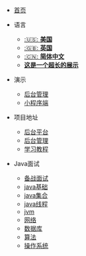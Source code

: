 * [首页](README.md)

* 语言
  * [:🇺🇸: **美国**](/)
  * [:🇬🇧: **英国**](/)
  * [:🇨🇳: **简体中文**](/zh-cn/README.md "简体中文")
  * [**这是一个超长的展示**](/)

* 演示
  * [后台管理]()
  * [小程序端]()

* 项目地址
  * [后台平台](https://github.com/Jackson0714/PassJava-Platform)
  * [后台管理](https://github.com/Jackson0714/PassJava-Portal)
  * [学习教程](https://github.com/Jackson0714/PassJava-Learning)

* Java面试
  * [备战面试](mdFile/java/a_1_interview.md "备战面试")
  * [java基础](mdFile/java/b_1_interview_Java.md "java基础")
  * [java集合](mdFile/java/b_2_java_set.md "java集合")
  * [java线程](mdFile/java/b_3_java_thread.md "java线程")
  * [jvm](mdFile/java/b_4_jvm.md "jvm")
  * [网络](mdFile/java/c_1_network.md "网络")
  * [数据库](mdFile/java/c_2_database.md "数据库")
  * [算法](mdFile/java/c_3_algorithm.md "算法")
  * [操作系统](mdFile/java/c_4_opt_system.md "操作系统")
